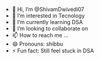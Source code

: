 - 👋 Hi, I’m @ShivamDwivedi07
- 👀 I’m interested in Tecnology
- 🌱 I’m currently learning DSA
- 💞️ I’m looking to collaborate on 
- 📫 How to reach me ...
- 😄 Pronouns: shibbu
- ⚡ Fun fact: Still feel stuck in DSA 

<!---
ShivamDwivedi07/ShivamDwivedi07 is a ✨ special ✨ repository because its `README.md` (this file) appears on your GitHub profile.
You can click the Preview link to take a look at your changes.
--->
